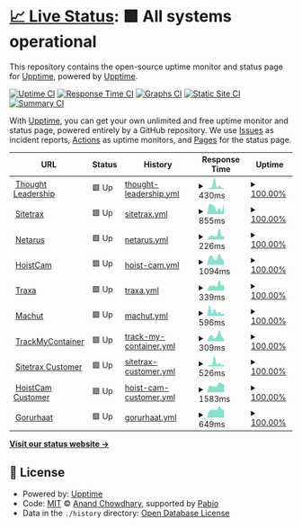 # [📈 Live Status](https://demo.upptime.js.org): <!--live status--> **🟩 All systems operational**

This repository contains the open-source uptime monitor and status page for [Upptime](https://upptime.js.org), powered by [Upptime](https://github.com/upptime/upptime).

[![Uptime CI](https://github.com/thesagor/status/workflows/Uptime%20CI/badge.svg)](https://github.com/thesagor/status/actions?query=workflow%3A%22Uptime+CI%22)
[![Response Time CI](https://github.com/thesagor/status/workflows/Response%20Time%20CI/badge.svg)](https://github.com/thesagor/status/actions?query=workflow%3A%22Response+Time+CI%22)
[![Graphs CI](https://github.com/thesagor/status/workflows/Graphs%20CI/badge.svg)](https://github.com/thesagor/status/actions?query=workflow%3A%22Graphs+CI%22)
[![Static Site CI](https://github.com/thesagor/status/workflows/Static%20Site%20CI/badge.svg)](https://github.com/thesagor/status/actions?query=workflow%3A%22Static+Site+CI%22)
[![Summary CI](https://github.com/thesagor/status/workflows/Summary%20CI/badge.svg)](https://github.com/thesagor/status/actions?query=workflow%3A%22Summary+CI%22)

With [Upptime](https://upptime.js.org), you can get your own unlimited and free uptime monitor and status page, powered entirely by a GitHub repository. We use [Issues](https://github.com/upptime/upptime/issues) as incident reports, [Actions](https://github.com/thesagor/status/actions) as uptime monitors, and [Pages](https://demo.upptime.js.org) for the status page.

<!--start: status pages-->
<!-- This summary is generated by Upptime (https://github.com/upptime/upptime) -->
<!-- Do not edit this manually, your changes will be overwritten -->
<!-- prettier-ignore -->
| URL | Status | History | Response Time | Uptime |
| --- | ------ | ------- | ------------- | ------ |
| <img alt="" src="https://icons.duckduckgo.com/ip3/thoughtleadership.biz.ico" height="13"> [Thought Leadership](https://thoughtleadership.biz) | 🟩 Up | [thought-leadership.yml](https://github.com/thesagor/status/commits/HEAD/history/thought-leadership.yml) | <details><summary><img alt="Response time graph" src="./graphs/thought-leadership/response-time-week.png" height="20"> 430ms</summary><br><a href="https://status.thesagor.nl/history/thought-leadership"><img alt="Response time 327" src="https://img.shields.io/endpoint?url=https%3A%2F%2Fraw.githubusercontent.com%2Fthesagor%2Fstatus%2FHEAD%2Fapi%2Fthought-leadership%2Fresponse-time.json"></a><br><a href="https://status.thesagor.nl/history/thought-leadership"><img alt="24-hour response time 142" src="https://img.shields.io/endpoint?url=https%3A%2F%2Fraw.githubusercontent.com%2Fthesagor%2Fstatus%2FHEAD%2Fapi%2Fthought-leadership%2Fresponse-time-day.json"></a><br><a href="https://status.thesagor.nl/history/thought-leadership"><img alt="7-day response time 430" src="https://img.shields.io/endpoint?url=https%3A%2F%2Fraw.githubusercontent.com%2Fthesagor%2Fstatus%2FHEAD%2Fapi%2Fthought-leadership%2Fresponse-time-week.json"></a><br><a href="https://status.thesagor.nl/history/thought-leadership"><img alt="30-day response time 382" src="https://img.shields.io/endpoint?url=https%3A%2F%2Fraw.githubusercontent.com%2Fthesagor%2Fstatus%2FHEAD%2Fapi%2Fthought-leadership%2Fresponse-time-month.json"></a><br><a href="https://status.thesagor.nl/history/thought-leadership"><img alt="1-year response time 327" src="https://img.shields.io/endpoint?url=https%3A%2F%2Fraw.githubusercontent.com%2Fthesagor%2Fstatus%2FHEAD%2Fapi%2Fthought-leadership%2Fresponse-time-year.json"></a></details> | <details><summary><a href="https://status.thesagor.nl/history/thought-leadership">100.00%</a></summary><a href="https://status.thesagor.nl/history/thought-leadership"><img alt="All-time uptime 99.99%" src="https://img.shields.io/endpoint?url=https%3A%2F%2Fraw.githubusercontent.com%2Fthesagor%2Fstatus%2FHEAD%2Fapi%2Fthought-leadership%2Fuptime.json"></a><br><a href="https://status.thesagor.nl/history/thought-leadership"><img alt="24-hour uptime 100.00%" src="https://img.shields.io/endpoint?url=https%3A%2F%2Fraw.githubusercontent.com%2Fthesagor%2Fstatus%2FHEAD%2Fapi%2Fthought-leadership%2Fuptime-day.json"></a><br><a href="https://status.thesagor.nl/history/thought-leadership"><img alt="7-day uptime 100.00%" src="https://img.shields.io/endpoint?url=https%3A%2F%2Fraw.githubusercontent.com%2Fthesagor%2Fstatus%2FHEAD%2Fapi%2Fthought-leadership%2Fuptime-week.json"></a><br><a href="https://status.thesagor.nl/history/thought-leadership"><img alt="30-day uptime 100.00%" src="https://img.shields.io/endpoint?url=https%3A%2F%2Fraw.githubusercontent.com%2Fthesagor%2Fstatus%2FHEAD%2Fapi%2Fthought-leadership%2Fuptime-month.json"></a><br><a href="https://status.thesagor.nl/history/thought-leadership"><img alt="1-year uptime 99.99%" src="https://img.shields.io/endpoint?url=https%3A%2F%2Fraw.githubusercontent.com%2Fthesagor%2Fstatus%2FHEAD%2Fapi%2Fthought-leadership%2Fuptime-year.json"></a></details>
| <img alt="" src="https://icons.duckduckgo.com/ip3/sitetrax.io.ico" height="13"> [Sitetrax](https://sitetrax.io) | 🟩 Up | [sitetrax.yml](https://github.com/thesagor/status/commits/HEAD/history/sitetrax.yml) | <details><summary><img alt="Response time graph" src="./graphs/sitetrax/response-time-week.png" height="20"> 855ms</summary><br><a href="https://status.thesagor.nl/history/sitetrax"><img alt="Response time 955" src="https://img.shields.io/endpoint?url=https%3A%2F%2Fraw.githubusercontent.com%2Fthesagor%2Fstatus%2FHEAD%2Fapi%2Fsitetrax%2Fresponse-time.json"></a><br><a href="https://status.thesagor.nl/history/sitetrax"><img alt="24-hour response time 1249" src="https://img.shields.io/endpoint?url=https%3A%2F%2Fraw.githubusercontent.com%2Fthesagor%2Fstatus%2FHEAD%2Fapi%2Fsitetrax%2Fresponse-time-day.json"></a><br><a href="https://status.thesagor.nl/history/sitetrax"><img alt="7-day response time 855" src="https://img.shields.io/endpoint?url=https%3A%2F%2Fraw.githubusercontent.com%2Fthesagor%2Fstatus%2FHEAD%2Fapi%2Fsitetrax%2Fresponse-time-week.json"></a><br><a href="https://status.thesagor.nl/history/sitetrax"><img alt="30-day response time 885" src="https://img.shields.io/endpoint?url=https%3A%2F%2Fraw.githubusercontent.com%2Fthesagor%2Fstatus%2FHEAD%2Fapi%2Fsitetrax%2Fresponse-time-month.json"></a><br><a href="https://status.thesagor.nl/history/sitetrax"><img alt="1-year response time 955" src="https://img.shields.io/endpoint?url=https%3A%2F%2Fraw.githubusercontent.com%2Fthesagor%2Fstatus%2FHEAD%2Fapi%2Fsitetrax%2Fresponse-time-year.json"></a></details> | <details><summary><a href="https://status.thesagor.nl/history/sitetrax">100.00%</a></summary><a href="https://status.thesagor.nl/history/sitetrax"><img alt="All-time uptime 99.99%" src="https://img.shields.io/endpoint?url=https%3A%2F%2Fraw.githubusercontent.com%2Fthesagor%2Fstatus%2FHEAD%2Fapi%2Fsitetrax%2Fuptime.json"></a><br><a href="https://status.thesagor.nl/history/sitetrax"><img alt="24-hour uptime 100.00%" src="https://img.shields.io/endpoint?url=https%3A%2F%2Fraw.githubusercontent.com%2Fthesagor%2Fstatus%2FHEAD%2Fapi%2Fsitetrax%2Fuptime-day.json"></a><br><a href="https://status.thesagor.nl/history/sitetrax"><img alt="7-day uptime 100.00%" src="https://img.shields.io/endpoint?url=https%3A%2F%2Fraw.githubusercontent.com%2Fthesagor%2Fstatus%2FHEAD%2Fapi%2Fsitetrax%2Fuptime-week.json"></a><br><a href="https://status.thesagor.nl/history/sitetrax"><img alt="30-day uptime 100.00%" src="https://img.shields.io/endpoint?url=https%3A%2F%2Fraw.githubusercontent.com%2Fthesagor%2Fstatus%2FHEAD%2Fapi%2Fsitetrax%2Fuptime-month.json"></a><br><a href="https://status.thesagor.nl/history/sitetrax"><img alt="1-year uptime 99.99%" src="https://img.shields.io/endpoint?url=https%3A%2F%2Fraw.githubusercontent.com%2Fthesagor%2Fstatus%2FHEAD%2Fapi%2Fsitetrax%2Fuptime-year.json"></a></details>
| <img alt="" src="https://icons.duckduckgo.com/ip3/netarus.com.ico" height="13"> [Netarus](https://netarus.com) | 🟩 Up | [netarus.yml](https://github.com/thesagor/status/commits/HEAD/history/netarus.yml) | <details><summary><img alt="Response time graph" src="./graphs/netarus/response-time-week.png" height="20"> 226ms</summary><br><a href="https://status.thesagor.nl/history/netarus"><img alt="Response time 313" src="https://img.shields.io/endpoint?url=https%3A%2F%2Fraw.githubusercontent.com%2Fthesagor%2Fstatus%2FHEAD%2Fapi%2Fnetarus%2Fresponse-time.json"></a><br><a href="https://status.thesagor.nl/history/netarus"><img alt="24-hour response time 150" src="https://img.shields.io/endpoint?url=https%3A%2F%2Fraw.githubusercontent.com%2Fthesagor%2Fstatus%2FHEAD%2Fapi%2Fnetarus%2Fresponse-time-day.json"></a><br><a href="https://status.thesagor.nl/history/netarus"><img alt="7-day response time 226" src="https://img.shields.io/endpoint?url=https%3A%2F%2Fraw.githubusercontent.com%2Fthesagor%2Fstatus%2FHEAD%2Fapi%2Fnetarus%2Fresponse-time-week.json"></a><br><a href="https://status.thesagor.nl/history/netarus"><img alt="30-day response time 464" src="https://img.shields.io/endpoint?url=https%3A%2F%2Fraw.githubusercontent.com%2Fthesagor%2Fstatus%2FHEAD%2Fapi%2Fnetarus%2Fresponse-time-month.json"></a><br><a href="https://status.thesagor.nl/history/netarus"><img alt="1-year response time 313" src="https://img.shields.io/endpoint?url=https%3A%2F%2Fraw.githubusercontent.com%2Fthesagor%2Fstatus%2FHEAD%2Fapi%2Fnetarus%2Fresponse-time-year.json"></a></details> | <details><summary><a href="https://status.thesagor.nl/history/netarus">100.00%</a></summary><a href="https://status.thesagor.nl/history/netarus"><img alt="All-time uptime 99.99%" src="https://img.shields.io/endpoint?url=https%3A%2F%2Fraw.githubusercontent.com%2Fthesagor%2Fstatus%2FHEAD%2Fapi%2Fnetarus%2Fuptime.json"></a><br><a href="https://status.thesagor.nl/history/netarus"><img alt="24-hour uptime 100.00%" src="https://img.shields.io/endpoint?url=https%3A%2F%2Fraw.githubusercontent.com%2Fthesagor%2Fstatus%2FHEAD%2Fapi%2Fnetarus%2Fuptime-day.json"></a><br><a href="https://status.thesagor.nl/history/netarus"><img alt="7-day uptime 100.00%" src="https://img.shields.io/endpoint?url=https%3A%2F%2Fraw.githubusercontent.com%2Fthesagor%2Fstatus%2FHEAD%2Fapi%2Fnetarus%2Fuptime-week.json"></a><br><a href="https://status.thesagor.nl/history/netarus"><img alt="30-day uptime 100.00%" src="https://img.shields.io/endpoint?url=https%3A%2F%2Fraw.githubusercontent.com%2Fthesagor%2Fstatus%2FHEAD%2Fapi%2Fnetarus%2Fuptime-month.json"></a><br><a href="https://status.thesagor.nl/history/netarus"><img alt="1-year uptime 99.99%" src="https://img.shields.io/endpoint?url=https%3A%2F%2Fraw.githubusercontent.com%2Fthesagor%2Fstatus%2FHEAD%2Fapi%2Fnetarus%2Fuptime-year.json"></a></details>
| <img alt="" src="https://icons.duckduckgo.com/ip3/hoistcam.com.ico" height="13"> [HoistCam](https://hoistcam.com) | 🟩 Up | [hoist-cam.yml](https://github.com/thesagor/status/commits/HEAD/history/hoist-cam.yml) | <details><summary><img alt="Response time graph" src="./graphs/hoist-cam/response-time-week.png" height="20"> 1094ms</summary><br><a href="https://status.thesagor.nl/history/hoist-cam"><img alt="Response time 1214" src="https://img.shields.io/endpoint?url=https%3A%2F%2Fraw.githubusercontent.com%2Fthesagor%2Fstatus%2FHEAD%2Fapi%2Fhoist-cam%2Fresponse-time.json"></a><br><a href="https://status.thesagor.nl/history/hoist-cam"><img alt="24-hour response time 623" src="https://img.shields.io/endpoint?url=https%3A%2F%2Fraw.githubusercontent.com%2Fthesagor%2Fstatus%2FHEAD%2Fapi%2Fhoist-cam%2Fresponse-time-day.json"></a><br><a href="https://status.thesagor.nl/history/hoist-cam"><img alt="7-day response time 1094" src="https://img.shields.io/endpoint?url=https%3A%2F%2Fraw.githubusercontent.com%2Fthesagor%2Fstatus%2FHEAD%2Fapi%2Fhoist-cam%2Fresponse-time-week.json"></a><br><a href="https://status.thesagor.nl/history/hoist-cam"><img alt="30-day response time 1347" src="https://img.shields.io/endpoint?url=https%3A%2F%2Fraw.githubusercontent.com%2Fthesagor%2Fstatus%2FHEAD%2Fapi%2Fhoist-cam%2Fresponse-time-month.json"></a><br><a href="https://status.thesagor.nl/history/hoist-cam"><img alt="1-year response time 1214" src="https://img.shields.io/endpoint?url=https%3A%2F%2Fraw.githubusercontent.com%2Fthesagor%2Fstatus%2FHEAD%2Fapi%2Fhoist-cam%2Fresponse-time-year.json"></a></details> | <details><summary><a href="https://status.thesagor.nl/history/hoist-cam">100.00%</a></summary><a href="https://status.thesagor.nl/history/hoist-cam"><img alt="All-time uptime 99.97%" src="https://img.shields.io/endpoint?url=https%3A%2F%2Fraw.githubusercontent.com%2Fthesagor%2Fstatus%2FHEAD%2Fapi%2Fhoist-cam%2Fuptime.json"></a><br><a href="https://status.thesagor.nl/history/hoist-cam"><img alt="24-hour uptime 100.00%" src="https://img.shields.io/endpoint?url=https%3A%2F%2Fraw.githubusercontent.com%2Fthesagor%2Fstatus%2FHEAD%2Fapi%2Fhoist-cam%2Fuptime-day.json"></a><br><a href="https://status.thesagor.nl/history/hoist-cam"><img alt="7-day uptime 100.00%" src="https://img.shields.io/endpoint?url=https%3A%2F%2Fraw.githubusercontent.com%2Fthesagor%2Fstatus%2FHEAD%2Fapi%2Fhoist-cam%2Fuptime-week.json"></a><br><a href="https://status.thesagor.nl/history/hoist-cam"><img alt="30-day uptime 100.00%" src="https://img.shields.io/endpoint?url=https%3A%2F%2Fraw.githubusercontent.com%2Fthesagor%2Fstatus%2FHEAD%2Fapi%2Fhoist-cam%2Fuptime-month.json"></a><br><a href="https://status.thesagor.nl/history/hoist-cam"><img alt="1-year uptime 99.97%" src="https://img.shields.io/endpoint?url=https%3A%2F%2Fraw.githubusercontent.com%2Fthesagor%2Fstatus%2FHEAD%2Fapi%2Fhoist-cam%2Fuptime-year.json"></a></details>
| <img alt="" src="https://icons.duckduckgo.com/ip3/traxa.io.ico" height="13"> [Traxa](https://traxa.io) | 🟩 Up | [traxa.yml](https://github.com/thesagor/status/commits/HEAD/history/traxa.yml) | <details><summary><img alt="Response time graph" src="./graphs/traxa/response-time-week.png" height="20"> 339ms</summary><br><a href="https://status.thesagor.nl/history/traxa"><img alt="Response time 408" src="https://img.shields.io/endpoint?url=https%3A%2F%2Fraw.githubusercontent.com%2Fthesagor%2Fstatus%2FHEAD%2Fapi%2Ftraxa%2Fresponse-time.json"></a><br><a href="https://status.thesagor.nl/history/traxa"><img alt="24-hour response time 358" src="https://img.shields.io/endpoint?url=https%3A%2F%2Fraw.githubusercontent.com%2Fthesagor%2Fstatus%2FHEAD%2Fapi%2Ftraxa%2Fresponse-time-day.json"></a><br><a href="https://status.thesagor.nl/history/traxa"><img alt="7-day response time 339" src="https://img.shields.io/endpoint?url=https%3A%2F%2Fraw.githubusercontent.com%2Fthesagor%2Fstatus%2FHEAD%2Fapi%2Ftraxa%2Fresponse-time-week.json"></a><br><a href="https://status.thesagor.nl/history/traxa"><img alt="30-day response time 422" src="https://img.shields.io/endpoint?url=https%3A%2F%2Fraw.githubusercontent.com%2Fthesagor%2Fstatus%2FHEAD%2Fapi%2Ftraxa%2Fresponse-time-month.json"></a><br><a href="https://status.thesagor.nl/history/traxa"><img alt="1-year response time 408" src="https://img.shields.io/endpoint?url=https%3A%2F%2Fraw.githubusercontent.com%2Fthesagor%2Fstatus%2FHEAD%2Fapi%2Ftraxa%2Fresponse-time-year.json"></a></details> | <details><summary><a href="https://status.thesagor.nl/history/traxa">100.00%</a></summary><a href="https://status.thesagor.nl/history/traxa"><img alt="All-time uptime 99.99%" src="https://img.shields.io/endpoint?url=https%3A%2F%2Fraw.githubusercontent.com%2Fthesagor%2Fstatus%2FHEAD%2Fapi%2Ftraxa%2Fuptime.json"></a><br><a href="https://status.thesagor.nl/history/traxa"><img alt="24-hour uptime 100.00%" src="https://img.shields.io/endpoint?url=https%3A%2F%2Fraw.githubusercontent.com%2Fthesagor%2Fstatus%2FHEAD%2Fapi%2Ftraxa%2Fuptime-day.json"></a><br><a href="https://status.thesagor.nl/history/traxa"><img alt="7-day uptime 100.00%" src="https://img.shields.io/endpoint?url=https%3A%2F%2Fraw.githubusercontent.com%2Fthesagor%2Fstatus%2FHEAD%2Fapi%2Ftraxa%2Fuptime-week.json"></a><br><a href="https://status.thesagor.nl/history/traxa"><img alt="30-day uptime 100.00%" src="https://img.shields.io/endpoint?url=https%3A%2F%2Fraw.githubusercontent.com%2Fthesagor%2Fstatus%2FHEAD%2Fapi%2Ftraxa%2Fuptime-month.json"></a><br><a href="https://status.thesagor.nl/history/traxa"><img alt="1-year uptime 99.99%" src="https://img.shields.io/endpoint?url=https%3A%2F%2Fraw.githubusercontent.com%2Fthesagor%2Fstatus%2FHEAD%2Fapi%2Ftraxa%2Fuptime-year.json"></a></details>
| <img alt="" src="https://icons.duckduckgo.com/ip3/www.machut.com.ico" height="13"> [Machut](https://www.machut.com) | 🟩 Up | [machut.yml](https://github.com/thesagor/status/commits/HEAD/history/machut.yml) | <details><summary><img alt="Response time graph" src="./graphs/machut/response-time-week.png" height="20"> 596ms</summary><br><a href="https://status.thesagor.nl/history/machut"><img alt="Response time 402" src="https://img.shields.io/endpoint?url=https%3A%2F%2Fraw.githubusercontent.com%2Fthesagor%2Fstatus%2FHEAD%2Fapi%2Fmachut%2Fresponse-time.json"></a><br><a href="https://status.thesagor.nl/history/machut"><img alt="24-hour response time 274" src="https://img.shields.io/endpoint?url=https%3A%2F%2Fraw.githubusercontent.com%2Fthesagor%2Fstatus%2FHEAD%2Fapi%2Fmachut%2Fresponse-time-day.json"></a><br><a href="https://status.thesagor.nl/history/machut"><img alt="7-day response time 596" src="https://img.shields.io/endpoint?url=https%3A%2F%2Fraw.githubusercontent.com%2Fthesagor%2Fstatus%2FHEAD%2Fapi%2Fmachut%2Fresponse-time-week.json"></a><br><a href="https://status.thesagor.nl/history/machut"><img alt="30-day response time 449" src="https://img.shields.io/endpoint?url=https%3A%2F%2Fraw.githubusercontent.com%2Fthesagor%2Fstatus%2FHEAD%2Fapi%2Fmachut%2Fresponse-time-month.json"></a><br><a href="https://status.thesagor.nl/history/machut"><img alt="1-year response time 402" src="https://img.shields.io/endpoint?url=https%3A%2F%2Fraw.githubusercontent.com%2Fthesagor%2Fstatus%2FHEAD%2Fapi%2Fmachut%2Fresponse-time-year.json"></a></details> | <details><summary><a href="https://status.thesagor.nl/history/machut">100.00%</a></summary><a href="https://status.thesagor.nl/history/machut"><img alt="All-time uptime 100.00%" src="https://img.shields.io/endpoint?url=https%3A%2F%2Fraw.githubusercontent.com%2Fthesagor%2Fstatus%2FHEAD%2Fapi%2Fmachut%2Fuptime.json"></a><br><a href="https://status.thesagor.nl/history/machut"><img alt="24-hour uptime 100.00%" src="https://img.shields.io/endpoint?url=https%3A%2F%2Fraw.githubusercontent.com%2Fthesagor%2Fstatus%2FHEAD%2Fapi%2Fmachut%2Fuptime-day.json"></a><br><a href="https://status.thesagor.nl/history/machut"><img alt="7-day uptime 100.00%" src="https://img.shields.io/endpoint?url=https%3A%2F%2Fraw.githubusercontent.com%2Fthesagor%2Fstatus%2FHEAD%2Fapi%2Fmachut%2Fuptime-week.json"></a><br><a href="https://status.thesagor.nl/history/machut"><img alt="30-day uptime 100.00%" src="https://img.shields.io/endpoint?url=https%3A%2F%2Fraw.githubusercontent.com%2Fthesagor%2Fstatus%2FHEAD%2Fapi%2Fmachut%2Fuptime-month.json"></a><br><a href="https://status.thesagor.nl/history/machut"><img alt="1-year uptime 100.00%" src="https://img.shields.io/endpoint?url=https%3A%2F%2Fraw.githubusercontent.com%2Fthesagor%2Fstatus%2FHEAD%2Fapi%2Fmachut%2Fuptime-year.json"></a></details>
| <img alt="" src="https://icons.duckduckgo.com/ip3/trackmycontainer.io.ico" height="13"> [TrackMyContainer](https://trackmycontainer.io) | 🟩 Up | [track-my-container.yml](https://github.com/thesagor/status/commits/HEAD/history/track-my-container.yml) | <details><summary><img alt="Response time graph" src="./graphs/track-my-container/response-time-week.png" height="20"> 309ms</summary><br><a href="https://status.thesagor.nl/history/track-my-container"><img alt="Response time 443" src="https://img.shields.io/endpoint?url=https%3A%2F%2Fraw.githubusercontent.com%2Fthesagor%2Fstatus%2FHEAD%2Fapi%2Ftrack-my-container%2Fresponse-time.json"></a><br><a href="https://status.thesagor.nl/history/track-my-container"><img alt="24-hour response time 112" src="https://img.shields.io/endpoint?url=https%3A%2F%2Fraw.githubusercontent.com%2Fthesagor%2Fstatus%2FHEAD%2Fapi%2Ftrack-my-container%2Fresponse-time-day.json"></a><br><a href="https://status.thesagor.nl/history/track-my-container"><img alt="7-day response time 309" src="https://img.shields.io/endpoint?url=https%3A%2F%2Fraw.githubusercontent.com%2Fthesagor%2Fstatus%2FHEAD%2Fapi%2Ftrack-my-container%2Fresponse-time-week.json"></a><br><a href="https://status.thesagor.nl/history/track-my-container"><img alt="30-day response time 524" src="https://img.shields.io/endpoint?url=https%3A%2F%2Fraw.githubusercontent.com%2Fthesagor%2Fstatus%2FHEAD%2Fapi%2Ftrack-my-container%2Fresponse-time-month.json"></a><br><a href="https://status.thesagor.nl/history/track-my-container"><img alt="1-year response time 443" src="https://img.shields.io/endpoint?url=https%3A%2F%2Fraw.githubusercontent.com%2Fthesagor%2Fstatus%2FHEAD%2Fapi%2Ftrack-my-container%2Fresponse-time-year.json"></a></details> | <details><summary><a href="https://status.thesagor.nl/history/track-my-container">100.00%</a></summary><a href="https://status.thesagor.nl/history/track-my-container"><img alt="All-time uptime 100.00%" src="https://img.shields.io/endpoint?url=https%3A%2F%2Fraw.githubusercontent.com%2Fthesagor%2Fstatus%2FHEAD%2Fapi%2Ftrack-my-container%2Fuptime.json"></a><br><a href="https://status.thesagor.nl/history/track-my-container"><img alt="24-hour uptime 100.00%" src="https://img.shields.io/endpoint?url=https%3A%2F%2Fraw.githubusercontent.com%2Fthesagor%2Fstatus%2FHEAD%2Fapi%2Ftrack-my-container%2Fuptime-day.json"></a><br><a href="https://status.thesagor.nl/history/track-my-container"><img alt="7-day uptime 100.00%" src="https://img.shields.io/endpoint?url=https%3A%2F%2Fraw.githubusercontent.com%2Fthesagor%2Fstatus%2FHEAD%2Fapi%2Ftrack-my-container%2Fuptime-week.json"></a><br><a href="https://status.thesagor.nl/history/track-my-container"><img alt="30-day uptime 100.00%" src="https://img.shields.io/endpoint?url=https%3A%2F%2Fraw.githubusercontent.com%2Fthesagor%2Fstatus%2FHEAD%2Fapi%2Ftrack-my-container%2Fuptime-month.json"></a><br><a href="https://status.thesagor.nl/history/track-my-container"><img alt="1-year uptime 100.00%" src="https://img.shields.io/endpoint?url=https%3A%2F%2Fraw.githubusercontent.com%2Fthesagor%2Fstatus%2FHEAD%2Fapi%2Ftrack-my-container%2Fuptime-year.json"></a></details>
| <img alt="" src="https://icons.duckduckgo.com/ip3/customer.sitetrax.io.ico" height="13"> [Sitetrax Customer](https://customer.sitetrax.io) | 🟩 Up | [sitetrax-customer.yml](https://github.com/thesagor/status/commits/HEAD/history/sitetrax-customer.yml) | <details><summary><img alt="Response time graph" src="./graphs/sitetrax-customer/response-time-week.png" height="20"> 526ms</summary><br><a href="https://status.thesagor.nl/history/sitetrax-customer"><img alt="Response time 397" src="https://img.shields.io/endpoint?url=https%3A%2F%2Fraw.githubusercontent.com%2Fthesagor%2Fstatus%2FHEAD%2Fapi%2Fsitetrax-customer%2Fresponse-time.json"></a><br><a href="https://status.thesagor.nl/history/sitetrax-customer"><img alt="24-hour response time 312" src="https://img.shields.io/endpoint?url=https%3A%2F%2Fraw.githubusercontent.com%2Fthesagor%2Fstatus%2FHEAD%2Fapi%2Fsitetrax-customer%2Fresponse-time-day.json"></a><br><a href="https://status.thesagor.nl/history/sitetrax-customer"><img alt="7-day response time 526" src="https://img.shields.io/endpoint?url=https%3A%2F%2Fraw.githubusercontent.com%2Fthesagor%2Fstatus%2FHEAD%2Fapi%2Fsitetrax-customer%2Fresponse-time-week.json"></a><br><a href="https://status.thesagor.nl/history/sitetrax-customer"><img alt="30-day response time 488" src="https://img.shields.io/endpoint?url=https%3A%2F%2Fraw.githubusercontent.com%2Fthesagor%2Fstatus%2FHEAD%2Fapi%2Fsitetrax-customer%2Fresponse-time-month.json"></a><br><a href="https://status.thesagor.nl/history/sitetrax-customer"><img alt="1-year response time 397" src="https://img.shields.io/endpoint?url=https%3A%2F%2Fraw.githubusercontent.com%2Fthesagor%2Fstatus%2FHEAD%2Fapi%2Fsitetrax-customer%2Fresponse-time-year.json"></a></details> | <details><summary><a href="https://status.thesagor.nl/history/sitetrax-customer">100.00%</a></summary><a href="https://status.thesagor.nl/history/sitetrax-customer"><img alt="All-time uptime 100.00%" src="https://img.shields.io/endpoint?url=https%3A%2F%2Fraw.githubusercontent.com%2Fthesagor%2Fstatus%2FHEAD%2Fapi%2Fsitetrax-customer%2Fuptime.json"></a><br><a href="https://status.thesagor.nl/history/sitetrax-customer"><img alt="24-hour uptime 100.00%" src="https://img.shields.io/endpoint?url=https%3A%2F%2Fraw.githubusercontent.com%2Fthesagor%2Fstatus%2FHEAD%2Fapi%2Fsitetrax-customer%2Fuptime-day.json"></a><br><a href="https://status.thesagor.nl/history/sitetrax-customer"><img alt="7-day uptime 100.00%" src="https://img.shields.io/endpoint?url=https%3A%2F%2Fraw.githubusercontent.com%2Fthesagor%2Fstatus%2FHEAD%2Fapi%2Fsitetrax-customer%2Fuptime-week.json"></a><br><a href="https://status.thesagor.nl/history/sitetrax-customer"><img alt="30-day uptime 100.00%" src="https://img.shields.io/endpoint?url=https%3A%2F%2Fraw.githubusercontent.com%2Fthesagor%2Fstatus%2FHEAD%2Fapi%2Fsitetrax-customer%2Fuptime-month.json"></a><br><a href="https://status.thesagor.nl/history/sitetrax-customer"><img alt="1-year uptime 100.00%" src="https://img.shields.io/endpoint?url=https%3A%2F%2Fraw.githubusercontent.com%2Fthesagor%2Fstatus%2FHEAD%2Fapi%2Fsitetrax-customer%2Fuptime-year.json"></a></details>
| <img alt="" src="https://icons.duckduckgo.com/ip3/customer.hoistcam.com.ico" height="13"> [HoistCam Customer](https://customer.hoistcam.com) | 🟩 Up | [hoist-cam-customer.yml](https://github.com/thesagor/status/commits/HEAD/history/hoist-cam-customer.yml) | <details><summary><img alt="Response time graph" src="./graphs/hoist-cam-customer/response-time-week.png" height="20"> 1583ms</summary><br><a href="https://status.thesagor.nl/history/hoist-cam-customer"><img alt="Response time 842" src="https://img.shields.io/endpoint?url=https%3A%2F%2Fraw.githubusercontent.com%2Fthesagor%2Fstatus%2FHEAD%2Fapi%2Fhoist-cam-customer%2Fresponse-time.json"></a><br><a href="https://status.thesagor.nl/history/hoist-cam-customer"><img alt="24-hour response time 1687" src="https://img.shields.io/endpoint?url=https%3A%2F%2Fraw.githubusercontent.com%2Fthesagor%2Fstatus%2FHEAD%2Fapi%2Fhoist-cam-customer%2Fresponse-time-day.json"></a><br><a href="https://status.thesagor.nl/history/hoist-cam-customer"><img alt="7-day response time 1583" src="https://img.shields.io/endpoint?url=https%3A%2F%2Fraw.githubusercontent.com%2Fthesagor%2Fstatus%2FHEAD%2Fapi%2Fhoist-cam-customer%2Fresponse-time-week.json"></a><br><a href="https://status.thesagor.nl/history/hoist-cam-customer"><img alt="30-day response time 1315" src="https://img.shields.io/endpoint?url=https%3A%2F%2Fraw.githubusercontent.com%2Fthesagor%2Fstatus%2FHEAD%2Fapi%2Fhoist-cam-customer%2Fresponse-time-month.json"></a><br><a href="https://status.thesagor.nl/history/hoist-cam-customer"><img alt="1-year response time 842" src="https://img.shields.io/endpoint?url=https%3A%2F%2Fraw.githubusercontent.com%2Fthesagor%2Fstatus%2FHEAD%2Fapi%2Fhoist-cam-customer%2Fresponse-time-year.json"></a></details> | <details><summary><a href="https://status.thesagor.nl/history/hoist-cam-customer">100.00%</a></summary><a href="https://status.thesagor.nl/history/hoist-cam-customer"><img alt="All-time uptime 99.99%" src="https://img.shields.io/endpoint?url=https%3A%2F%2Fraw.githubusercontent.com%2Fthesagor%2Fstatus%2FHEAD%2Fapi%2Fhoist-cam-customer%2Fuptime.json"></a><br><a href="https://status.thesagor.nl/history/hoist-cam-customer"><img alt="24-hour uptime 100.00%" src="https://img.shields.io/endpoint?url=https%3A%2F%2Fraw.githubusercontent.com%2Fthesagor%2Fstatus%2FHEAD%2Fapi%2Fhoist-cam-customer%2Fuptime-day.json"></a><br><a href="https://status.thesagor.nl/history/hoist-cam-customer"><img alt="7-day uptime 100.00%" src="https://img.shields.io/endpoint?url=https%3A%2F%2Fraw.githubusercontent.com%2Fthesagor%2Fstatus%2FHEAD%2Fapi%2Fhoist-cam-customer%2Fuptime-week.json"></a><br><a href="https://status.thesagor.nl/history/hoist-cam-customer"><img alt="30-day uptime 100.00%" src="https://img.shields.io/endpoint?url=https%3A%2F%2Fraw.githubusercontent.com%2Fthesagor%2Fstatus%2FHEAD%2Fapi%2Fhoist-cam-customer%2Fuptime-month.json"></a><br><a href="https://status.thesagor.nl/history/hoist-cam-customer"><img alt="1-year uptime 99.99%" src="https://img.shields.io/endpoint?url=https%3A%2F%2Fraw.githubusercontent.com%2Fthesagor%2Fstatus%2FHEAD%2Fapi%2Fhoist-cam-customer%2Fuptime-year.json"></a></details>
| <img alt="" src="https://icons.duckduckgo.com/ip3/gorurhaat.com.ico" height="13"> [Gorurhaat](https://gorurhaat.com) | 🟩 Up | [gorurhaat.yml](https://github.com/thesagor/status/commits/HEAD/history/gorurhaat.yml) | <details><summary><img alt="Response time graph" src="./graphs/gorurhaat/response-time-week.png" height="20"> 649ms</summary><br><a href="https://status.thesagor.nl/history/gorurhaat"><img alt="Response time 407" src="https://img.shields.io/endpoint?url=https%3A%2F%2Fraw.githubusercontent.com%2Fthesagor%2Fstatus%2FHEAD%2Fapi%2Fgorurhaat%2Fresponse-time.json"></a><br><a href="https://status.thesagor.nl/history/gorurhaat"><img alt="24-hour response time 631" src="https://img.shields.io/endpoint?url=https%3A%2F%2Fraw.githubusercontent.com%2Fthesagor%2Fstatus%2FHEAD%2Fapi%2Fgorurhaat%2Fresponse-time-day.json"></a><br><a href="https://status.thesagor.nl/history/gorurhaat"><img alt="7-day response time 649" src="https://img.shields.io/endpoint?url=https%3A%2F%2Fraw.githubusercontent.com%2Fthesagor%2Fstatus%2FHEAD%2Fapi%2Fgorurhaat%2Fresponse-time-week.json"></a><br><a href="https://status.thesagor.nl/history/gorurhaat"><img alt="30-day response time 731" src="https://img.shields.io/endpoint?url=https%3A%2F%2Fraw.githubusercontent.com%2Fthesagor%2Fstatus%2FHEAD%2Fapi%2Fgorurhaat%2Fresponse-time-month.json"></a><br><a href="https://status.thesagor.nl/history/gorurhaat"><img alt="1-year response time 407" src="https://img.shields.io/endpoint?url=https%3A%2F%2Fraw.githubusercontent.com%2Fthesagor%2Fstatus%2FHEAD%2Fapi%2Fgorurhaat%2Fresponse-time-year.json"></a></details> | <details><summary><a href="https://status.thesagor.nl/history/gorurhaat">100.00%</a></summary><a href="https://status.thesagor.nl/history/gorurhaat"><img alt="All-time uptime 99.84%" src="https://img.shields.io/endpoint?url=https%3A%2F%2Fraw.githubusercontent.com%2Fthesagor%2Fstatus%2FHEAD%2Fapi%2Fgorurhaat%2Fuptime.json"></a><br><a href="https://status.thesagor.nl/history/gorurhaat"><img alt="24-hour uptime 100.00%" src="https://img.shields.io/endpoint?url=https%3A%2F%2Fraw.githubusercontent.com%2Fthesagor%2Fstatus%2FHEAD%2Fapi%2Fgorurhaat%2Fuptime-day.json"></a><br><a href="https://status.thesagor.nl/history/gorurhaat"><img alt="7-day uptime 100.00%" src="https://img.shields.io/endpoint?url=https%3A%2F%2Fraw.githubusercontent.com%2Fthesagor%2Fstatus%2FHEAD%2Fapi%2Fgorurhaat%2Fuptime-week.json"></a><br><a href="https://status.thesagor.nl/history/gorurhaat"><img alt="30-day uptime 100.00%" src="https://img.shields.io/endpoint?url=https%3A%2F%2Fraw.githubusercontent.com%2Fthesagor%2Fstatus%2FHEAD%2Fapi%2Fgorurhaat%2Fuptime-month.json"></a><br><a href="https://status.thesagor.nl/history/gorurhaat"><img alt="1-year uptime 99.84%" src="https://img.shields.io/endpoint?url=https%3A%2F%2Fraw.githubusercontent.com%2Fthesagor%2Fstatus%2FHEAD%2Fapi%2Fgorurhaat%2Fuptime-year.json"></a></details>

<!--end: status pages-->

[**Visit our status website →**](https://demo.upptime.js.org)

## 📄 License

- Powered by: [Upptime](https://github.com/upptime/upptime)
- Code: [MIT](./LICENSE) © [Anand Chowdhary](https://anandchowdhary.com), supported by [Pabio](https://pabio.com)
- Data in the `./history` directory: [Open Database License](https://opendatacommons.org/licenses/odbl/1-0/)
